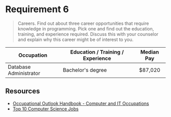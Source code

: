 # Requirement 6

> Careers. Find out about three career opportunities that require knowledge in programming. Pick one and find out the education, training, and experience required. Discuss this with your counselor and explain why this career might be of interest to you.

Occupation | Education / Training / Experience | Median Pay
--|--|:--:
Database Administrator | Bachelor's degree | $87,020

## Resources
- [Occupational Outlook Handbook - Computer and IT Occupations](https://www.bls.gov/ooh/computer-and-information-technology/home.htm)
- [Top 10 Computer Science Jobs](https://www.thebalancecareers.com/top-jobs-for-computer-science-majors-2059634)